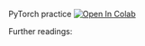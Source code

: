 PyTorch practice
[![Open In Colab](https://colab.research.google.com/assets/colab-badge.svg)](https://colab.research.google.com/github/girafe-ai/ml-mipt/blob/S7_s21/week0_02_Optimization_and_Regularization_in_DL/practice__PyTorch_and_Dataloaders.ipynb)


Further readings:

